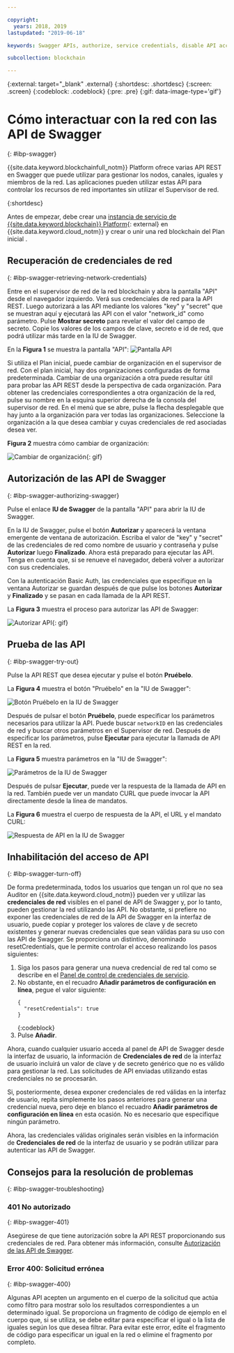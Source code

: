 ```yaml
---

copyright:
  years: 2018, 2019
lastupdated: "2019-06-18"

keywords: Swagger APIs, authorize, service credentials, disable API access, IBM Cloud

subcollection: blockchain

---
```


{:external: target="_blank" .external}
{:shortdesc: .shortdesc}
{:screen: .screen}
{:codeblock: .codeblock}
{:pre: .pre}
{:gif: data-image-type='gif'}

# Cómo interactuar con la red con las API de Swagger
{: #ibp-swagger}

{{site.data.keyword.blockchainfull_notm}} Platform ofrece varias API REST en Swagger que puede utilizar para gestionar los nodos, canales, iguales y miembros de la red. Las aplicaciones pueden utilizar estas API para controlar los recursos de red importantes sin utilizar el Supervisor de red.

{:shortdesc}

Antes de empezar, debe crear una [instancia de servicio de {{site.data.keyword.blockchain}} Platform](https://cloud.ibm.com/catalog/services/ibm-blockchain-5-prod){: external} en {{site.data.keyword.cloud_notm}} y crear o unir una red blockchain del Plan inicial <!--or Enterprise Plan -->.


## Recuperación de credenciales de red
{: #ibp-swagger-retrieving-network-credentials}

Entre en el supervisor de red de la red blockchain y abra la pantalla "API" desde el navegador izquierdo. Verá sus credenciales de red para la API REST. Luego autorizará a las API mediante los valores "key" y "secret" que se muestran aquí y ejecutará las API con el valor "network_id" como parámetro. Pulse **Mostrar secreto** para revelar el valor del campo de secreto. Copie los valores de los campos de clave, secreto e id de red, que podrá utilizar más tarde en la IU de Swagger.

En la **Figura 1** se muestra la pantalla "API":
![Pantalla API](../images/API_screen_starter.png "Pantalla API")

Si utiliza el Plan inicial, puede cambiar de organización en el supervisor de red. Con el plan inicial, hay dos organizaciones configuradas de forma predeterminada. Cambiar de una organización a otra puede resultar útil para probar las API REST desde la perspectiva de cada organización. Para obtener las credenciales correspondientes a otra organización de la red, pulse su nombre en la esquina superior derecha de la consola del supervisor de red. En el menú que se abre, pulse la flecha desplegable que hay junto a la organización para ver todas las organizaciones. Seleccione la organización a la que desea cambiar y cuyas credenciales de red asociadas desea ver.

**Figura 2** muestra cómo cambiar de organización:

![Cambiar de organización](../images/switch_orgs_starter.gif "Cambiar de organización"){: gif}


## Autorización de las API de Swagger
{: #ibp-swagger-authorizing-swagger}

Pulse el enlace **IU de Swagger** de la pantalla "API" para abrir la IU de Swagger.  

En la IU de Swagger, pulse el botón **Autorizar** y aparecerá la ventana emergente de ventana de autorización. Escriba el valor de "key" y "secret" de las credenciales de red como nombre de usuario y contraseña y pulse **Autorizar** luego **Finalizado**. Ahora está preparado para ejecutar las API. Tenga en cuenta que, si se renueve el navegador, deberá volver a autorizar con sus credenciales.

Con la autenticación Basic Auth, las credenciales que especifique en la ventana Autorizar se guardan después de que pulse los botones **Autorizar** y **Finalizado** y se pasan en cada llamada de la API REST.

La **Figura 3** muestra el proceso para autorizar las API de Swagger:

![Autorizar API](../images/swaggerUIAuthorize.gif "Autorizar API"){: gif}


## Prueba de las API
{: #ibp-swagger-try-out}

Pulse la API REST que desea ejecutar y pulse el botón **Pruébelo**.

La **Figura 4** muestra el botón "Pruébelo" en la "IU de Swagger":

![Botón Pruébelo en la IU de Swagger](../images/swaggerUITryItOut.png "Botón Pruébelo en la IU de Swagger")

Después de pulsar el botón **Pruébelo**, puede especificar los parámetros necesarios para utilizar la API. Puede buscar `networkID` en las credenciales de red y buscar otros parámetros en el Supervisor de red. Después de especificar los parámetros, pulse **Ejecutar** para ejecutar la llamada de API REST en la red.

La **Figura 5** muestra parámetros en la "IU de Swagger":

![Parámetros de la IU de Swagger](../images/swaggerUIParams.png "Parámetros de la IU de Swagger")  

Después de pulsar **Ejecutar**, puede ver la respuesta de la llamada de API en la red. También puede ver un mandato CURL que puede invocar la API directamente desde la línea de mandatos.

La **Figura 6** muestra el cuerpo de respuesta de la API, el URL y el mandato CURL:

![Respuesta de API en la IU de Swagger](../images/swaggerUICurlResponse.png "Respuesta de API en la IU de Swagger")    

## Inhabilitación del acceso de API
{: #ibp-swagger-turn-off}

De forma predeterminada, todos los usuarios que tengan un rol que no sea Auditor en {{site.data.keyword.cloud_notm}} pueden ver y utilizar las
**credenciales de red** visibles en el panel de API de Swagger y, por lo tanto, pueden gestionar la red utilizando las API. No obstante, si prefiere no exponer las credenciales de red de la API de Swagger en la interfaz de usuario, puede copiar y proteger los valores de clave y de secreto existentes y generar nuevas credenciales que sean válidas para su uso con las API de Swagger. Se proporciona un distintivo, denominado resetCredentials, que le permite controlar el acceso realizando los pasos siguientes:

1. Siga los pasos para generar una nueva credencial de red tal como se describe en el
[Panel de control de credenciales de servicio](/docs/services/blockchain/howto?topic=blockchain-swagger-network#swagger-network-retrieve-id-token).
2. No obstante, en el recuadro **Añadir parámetros de configuración en línea**, pegue el valor siguiente:
   ```
   {
     "resetCredentials": true
   }
   ```
   {:codeblock}
3. Pulse **Añadir**.

Ahora, cuando cualquier usuario acceda al panel de API de Swagger desde la interfaz de usuario, la información de **Credenciales de red** de la interfaz de usuario incluirá un valor de clave y de secreto genérico que no es válido para gestionar la red. Las solicitudes de API enviadas utilizando estas credenciales no se procesarán.  

Si, posteriormente, desea exponer credenciales de red válidas en la interfaz de usuario, repita simplemente los pasos anteriores para generar una credencial nueva, pero deje en blanco el recuadro **Añadir parámetros de configuración en línea** en esta ocasión. No es necesario que especifique ningún parámetro.

Ahora, las credenciales válidas originales serán visibles en la información de **Credenciales de red** de la interfaz de usuario y se podrán utilizar para autenticar las API de Swagger.

## Consejos para la resolución de problemas
{: #ibp-swagger-troubleshooting}

### 401 No autorizado  
{: #ibp-swagger-401}

  Asegúrese de que tiene autorización sobre la API REST proporcionando sus credenciales de red. Para obtener más información, consulte [Autorización de las API de Swagger](/docs/services/blockchain/howto?topic=blockchain-ibp-swagger#ibp-swagger-authorizing-swagger).

### Error 400: Solicitud errónea
{: #ibp-swagger-400}

  Algunas API acepten un argumento en el cuerpo de la solicitud que actúa como filtro para mostrar solo los resultados correspondientes a un determinado igual. Se proporciona un fragmento de código de ejemplo en el cuerpo que, si se utiliza, se debe editar para especificar el igual o la lista de iguales según los que desea filtrar. Para evitar este error, edite el fragmento de código para especificar un igual en la red o elimine el fragmento por completo.
